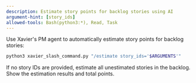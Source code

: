 ```yaml
---
description: Estimate story points for backlog stories using AI
argument-hint: [story_ids]
allowed-tools: Bash(python3:*), Read, Task
---
```


Use Xavier's PM agent to automatically estimate story points for backlog stories:

```bash
python3 xavier_slash_command.py "/estimate story_ids='$ARGUMENTS'"
```

If no story IDs are provided, estimate all unestimated stories in the backlog.
Show the estimation results and total points.